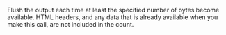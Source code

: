 Flush the output each time at least the specified number of bytes become available. HTML
headers, and any data that is already available when you make this call, are not included in
the count.
